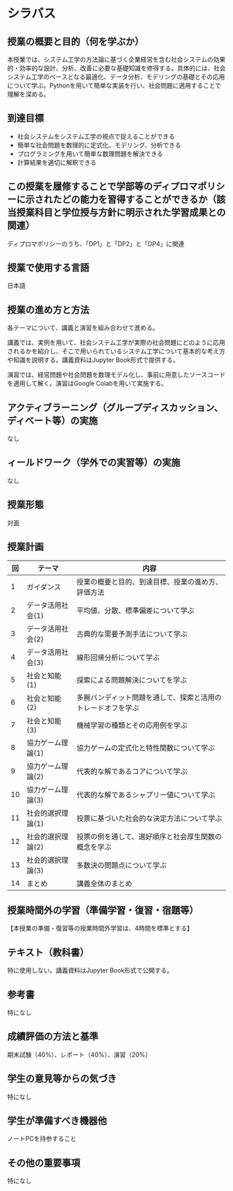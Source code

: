 # シラバス

## 授業の概要と目的（何を学ぶか）
本授業では、システム工学の方法論に基づく企業経営を含む社会システムの効果的・効率的な設計、分析、改善に必要な基礎知識を修得する。具体的には、社会システム工学のベースとなる最適化、データ分析、モデリングの基礎とその応用について学ぶ。Pythonを用いて簡単な実装を行い、社会問題に適用することで理解を深める。
<!-- 
本授業は、経営システム工学科での専門的な学習への橋渡しとなり、受講生は今後学習内容に繋げることができる。 -->

## 到達目標
- 社会システムをシステム工学の視点で捉えることができる
- 簡単な社会問題を数理的に定式化、モデリング、分析できる
- プログラミングを用いて簡単な数理問題を解決できる
- 計算結果を適切に解釈できる

## この授業を履修することで学部等のディプロマポリシーに示されたどの能力を習得することができるか（該当授業科目と学位授与方針に明示された学習成果との関連）

ディプロマポリシーのうち、「DP1」と「DP2」と「DP4」に関連

## 授業で使用する言語

日本語

## 授業の進め方と方法

各テーマについて、講義と演習を組み合わせて進める。

講義では、実例を用いて、社会システム工学が実際の社会問題にどのように応用されるかを紹介し、そこで用いられているシステム工学について基本的な考え方や知識を説明する。講義資料はJupyter Book形式で提供する。   

演習では、経営問題や社会問題を数理モデル化し、事前に用意したソースコードを適用して解く。演習はGoogle Colabを用いて実施する。

## アクティブラーニング（グループディスカッション、ディベート等）の実施

なし

## ィールドワーク（学外での実習等）の実施

なし

## 授業形態

対面

## 授業計画

| 回  | テーマ            | 内容                                                         |
| --- | ----------------- | ------------------------------------------------------------ |
| 1   | ガイダンス        | 授業の概要と目的、到達目標、授業の進め方、評価方法           |
| 2   | データ活用社会(1) | 平均値、分散、標準偏差について学ぶ                           |
| 3   | データ活用社会(2) | 古典的な需要予測手法について学ぶ                             |
| 4   | データ活用社会(3) | 線形回帰分析について学ぶ                                     |
| 5   | 社会と知能(1)     | 探索による問題解決についてを学ぶ                             |
| 6   | 社会と知能(2)     | 多腕バンディット問題を通して、探索と活用のトレードオフを学ぶ |
| 7   | 社会と知能(3)     | 機械学習の種類とその応用例を学ぶ                             |
| 8   | 協力ゲーム理論(1) | 協力ゲームの定式化と特性関数について学ぶ                     |
| 9   | 協力ゲーム理論(2) | 代表的な解であるコアについて学ぶ                             |
| 10  | 協力ゲーム理論(3) | 代表的な解であるシャプリー値について学ぶ                     |
| 11  | 社会的選択理論(1) | 投票に基づいた社会的な決定方法について学ぶ                   |
| 12  | 社会的選択理論(2) | 投票の例を通して、選好順序と社会厚生関数の概念を学ぶ         |
| 13  | 社会的選択理論(3) | 多数決の問題点について学ぶ                                   |
| 14  | まとめ            | 講義全体のまとめ                                             |


## 授業時間外の学習（準備学習・復習・宿題等）

【本授業の準備・復習等の授業時間外学習は、4時間を標準とする】   

## テキスト（教科書）

特に使用しない。講義資料はJupyter Book形式で公開する。

## 参考書
特になし   

## 成績評価の方法と基準
期末試験（40%）、レポート（40%）、演習（20%）

## 学生の意見等からの気づき
特になし

## 学生が準備すべき機器他
ノートPCを持参すること

## その他の重要事項
特になし

<!-- 1. デジタルトランスフォーメーションにおけるシステム工学の全体像と特徴、その高度化の要点を説明できる。
1. システム運用のフレキシブル化のための事象駆動について、離散事象システムとし捉えて取り扱うことができる。
2. システムの制御手法の基礎であるフィードバック制御論を使うことができる。
3. システムの自律的全体最適化など今後の発展について考えることができる。 -->
<!-- 世の中の現象や現実のデータに直面する際に，数理的な視点からとらえることができる数理的な思考方法の獲得を目標とする．
1) 数理モデルにより比較的簡単な現象を解析し，その結果の意味を解釈できる．
2) 確率モデルにより表現される現象の基本と，その解析法を理解する． -->
<!-- 3) 数理最適化の数学的理論を理解する．実問題を数理最適化問題として定式化し，計算機を用いて解けるようになる． -->
<!-- 不確実性下での合理的意思決定の理論的支柱である期待効用理論を理解する。また、意思決定支援のための工学的手法を使えるようになる。さらに集団的意思決定を理解する。 -->
<!-- 機械学習の基本的な方法を数理的に理解し、Pythonを利用した実装の技能を身につけ、実際のデータ分析の問題を解けるようになる。 -->
<!-- 本講義により,機械学習の基礎知識，および，機械学習プログラムの基礎知識を習得する．機械学習プログラムにはpython言語を用いるが，そのソースコードが理解できるようになる． -->
